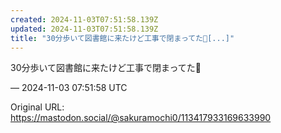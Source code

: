 ```yaml
---
created: 2024-11-03T07:51:58.139Z
updated: 2024-11-03T07:51:58.139Z
title: "30分歩いて図書館に来たけど工事で閉まってた🥲[...]"
---
```


<p>30分歩いて図書館に来たけど工事で閉まってた🥲</p>

&mdash; 2024-11-03 07:51:58 UTC

Original URL: https://mastodon.social/@sakuramochi0/113417933169633990
